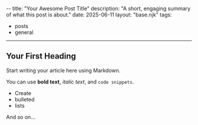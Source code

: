 --
title: "Your Awesome Post Title"
description: "A short, engaging summary of what this post is about."
date: 2025-06-11
layout: "base.njk"
tags:
  - posts
  - general
---


## Your First Heading

Start writing your article here using Markdown.

You can use **bold text**, *italic text*, and `code snippets`.

- Create
- bulleted
- lists

And so on...